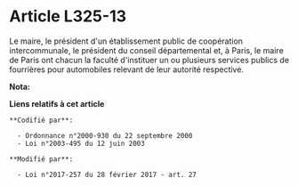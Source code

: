 # Article L325-13

Le maire, le président d'un établissement public de coopération intercommunale, le président du conseil départemental et, à
Paris, le maire de Paris   ont chacun la faculté d'instituer un ou plusieurs services publics de fourrières pour automobiles
relevant de leur autorité respective.

**Nota:**



**Liens relatifs à cet article**

	**Codifié par**:

	  - Ordonnance n°2000-930 du 22 septembre 2000
	  - Loi n°2003-495 du 12 juin 2003

	**Modifié par**:

	  - Loi n°2017-257 du 28 février 2017 - art. 27
